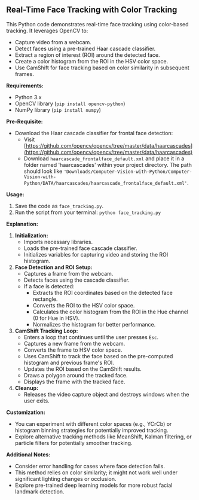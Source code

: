 ## Real-Time Face Tracking with Color Tracking

This Python code demonstrates real-time face tracking using color-based tracking. It leverages OpenCV to:

* Capture video from a webcam.
* Detect faces using a pre-trained Haar cascade classifier.
* Extract a region of interest (ROI) around the detected face.
* Create a color histogram from the ROI in the HSV color space.
* Use CamShift for face tracking based on color similarity in subsequent frames.

**Requirements:**

* Python 3.x
* OpenCV library (`pip install opencv-python`)
* NumPy library (`pip install numpy`)

**Pre-Requisite:**

* Download the Haar cascade classifier for frontal face detection:
    * Visit [https://github.com/opencv/opencv/tree/master/data/haarcascades](https://github.com/opencv/opencv/tree/master/data/haarcascades)
    * Download `haarcascade_frontalface_default.xml` and place it in a folder named 'haarcascades' within your project directory. The path should look like `'Downloads/Computer-Vision-with-Python/Computer-Vision-with-Python/DATA/haarcascades/haarcascade_frontalface_default.xml'`.

**Usage:**

1. Save the code as `face_tracking.py`.
2. Run the script from your terminal: `python face_tracking.py`

**Explanation:**

1. **Initialization:**
   - Imports necessary libraries.
   - Loads the pre-trained face cascade classifier.
   - Initializes variables for capturing video and storing the ROI histogram.
2. **Face Detection and ROI Setup:**
   - Captures a frame from the webcam.
   - Detects faces using the cascade classifier.
   - If a face is detected:
     - Extracts the ROI coordinates based on the detected face rectangle.
     - Converts the ROI to the HSV color space.
     - Calculates the color histogram from the ROI in the Hue channel (0 for Hue in HSV).
     - Normalizes the histogram for better performance.
3. **CamShift Tracking Loop:**
   - Enters a loop that continues until the user presses `Esc`.
   - Captures a new frame from the webcam.
   - Converts the frame to HSV color space.
   - Uses CamShift to track the face based on the pre-computed histogram and previous frame's ROI.
   - Updates the ROI based on the CamShift results.
   - Draws a polygon around the tracked face.
   - Displays the frame with the tracked face.
4. **Cleanup:**
   - Releases the video capture object and destroys windows when the user exits.

**Customization:**

* You can experiment with different color spaces (e.g., YCrCb) or histogram binning strategies for potentially improved tracking.
* Explore alternative tracking methods like MeanShift, Kalman filtering, or particle filters for potentially smoother tracking.

**Additional Notes:**

* Consider error handling for cases where face detection fails.
* This method relies on color similarity; it might not work well under significant lighting changes or occlusion.
* Explore pre-trained deep learning models for more robust facial landmark detection.
